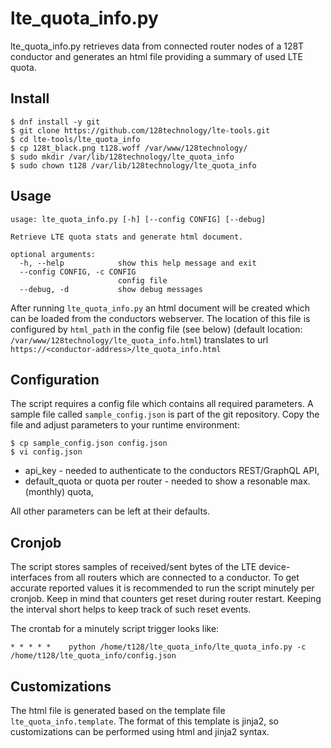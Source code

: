 # lte\_quota\_info.py

lte\_quota\_info.py retrieves data from connected router nodes of a 128T conductor and generates an html file providing a summary of used LTE quota.

## Install

```
$ dnf install -y git
$ git clone https://github.com/128technology/lte-tools.git
$ cd lte-tools/lte_quota_info
$ cp 128t_black.png t128.woff /var/www/128technology/
$ sudo mkdir /var/lib/128technology/lte_quota_info
$ sudo chown t128 /var/lib/128technology/lte_quota_info
```

## Usage

```
usage: lte_quota_info.py [-h] [--config CONFIG] [--debug]

Retrieve LTE quota stats and generate html document.

optional arguments:
  -h, --help            show this help message and exit
  --config CONFIG, -c CONFIG
                        config file
  --debug, -d           show debug messages
```

After running `lte_quota_info.py` an html document will be created which can be loaded from the conductors webserver. The location of this file is configured by `html_path` in the config file (see below) (default location: `/var/www/128technology/lte_quota_info.html`) translates to url `https://<conductor-address>/lte_quota_info.html`

## Configuration
The script requires a config file which contains all required parameters. A sample file called `sample_config.json` is part of the git repository. Copy the file and adjust parameters to your runtime environment:

```
$ cp sample_config.json config.json
$ vi config.json
```
* api_key - needed to authenticate to the conductors REST/GraphQL API,
* default_quota or quota per router - needed to show a resonable max. (monthly) quota,

All other parameters can be left at their defaults.

## Cronjob
The script stores samples of received/sent bytes of the LTE device- interfaces from all routers which are connected to a conductor.
To get accurate reported values it is recommended to run the script minutely per cronjob. Keep in mind that counters get reset during router restart. Keeping the interval short helps to keep track of such reset events.

The crontab for a minutely script trigger looks like:

```
* * * * *    python /home/t128/lte_quota_info/lte_quota_info.py -c /home/t128/lte_quota_info/config.json
```

## Customizations
The html file is generated based on the template file `lte_quota_info.template`.
The format of this template is jinja2, so customizations can be performed using html and jinja2 syntax.